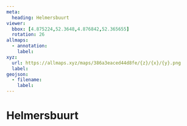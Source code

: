 ```yaml
---
meta:
  heading: Helmersbuurt
viewer:
  bbox: [4.875224,52.3648,4.876842,52.365655]
  rotation: 26
allmaps:
  - annotation:
    label: 
xyz:
  url: https://allmaps.xyz/maps/386a3eaced44d8fe/{z}/{x}/{y}.png
  label: 
geojson: 
  - filename: 
    label: 
---
```

# Helmersbuurt